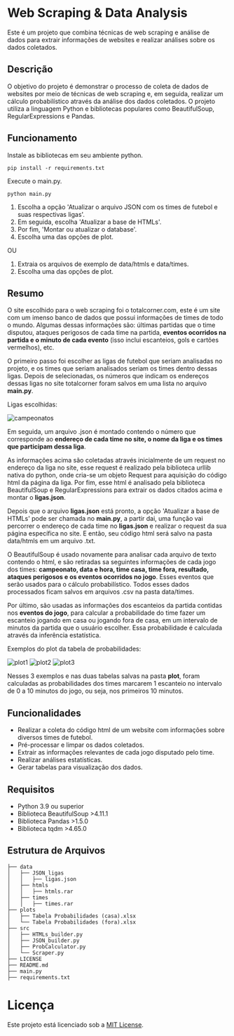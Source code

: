 # Web Scraping & Data Analysis
Este é um projeto que combina técnicas de web scraping e análise de dados para extrair informações de websites e 
realizar análises sobre os dados coletados.

## Descrição
O objetivo do projeto é demonstrar o processo de coleta de dados de websites por meio de técnicas de web scraping e, em 
seguida, realizar um cálculo probabilístico através da análise dos dados coletados. O projeto utiliza a linguagem Python
e bibliotecas populares como BeautifulSoup, RegularExpressions e Pandas.

## Funcionamento
Instale as bibliotecas em seu ambiente python.
````
pip install -r requirements.txt
````
Execute o main.py.
````
python main.py
````
1. Escolha a opção 'Atualizar o arquivo JSON com os times de futebol e suas respectivas ligas'.
2. Em seguida, escolha 'Atualizar a base de HTMLs'.
3. Por fim, 'Montar ou atualizar o database'.
4. Escolha uma das opções de plot.

OU

1. Extraia os arquivos de exemplo de data/htmls e data/times.
2. Escolha uma das opções de plot.

## Resumo
O site escolhido para o web scraping foi o totalcorner.com, este é um site com um imenso banco de dados que possui 
informações de times de todo o mundo. Algumas dessas informações são: últimas partidas que o time disputou, ataques 
perigosos de cada time na partida, **eventos ocorridos na partida e o minuto de cada evento** (isso inclui escanteios, 
gols e cartões vermelhos), etc.

O primeiro passo foi escolher as ligas de futebol que seriam analisadas no projeto, e os times que seriam analisados
seriam os times dentro dessas ligas. Depois de selecionadas, os números que indicam os endereços dessas ligas no site
totalcorner foram salvos em uma lista no arquivo **main.py**.

Ligas escolhidas:

![campeonatos](C:\Users\arthu\PycharmProjects\Corners\imgs\ligas)

Em seguida, um arquivo .json é montado contendo o número que corresponde ao **endereço de cada time no site, o nome da
liga e os times que participam dessa liga**.

As informações acima são coletadas através inicialmente de um request no endereço da liga no site, esse request é
realizado pela biblioteca urllib nativa do python, onde cria-se um objeto Request para aquisição do código html da
página da liga. Por fim, esse html é analisado pela biblioteca BeautifulSoup e RegularExpressions para extrair os dados
citados acima e montar o **ligas.json**.

Depois que o arquivo **ligas.json** está pronto, a opção 'Atualizar a base de HTMLs' pode ser chamada no **main.py**,
a partir dai, uma função vai percorrer o endereço de cada time no **ligas.json** e realizar o request da sua página 
específica no site. E então, seu código html será salvo na pasta data/htmls em um arquivo .txt.

O BeautifulSoup é usado novamente para analisar cada arquivo de texto contendo o html, e são retiradas sa seguintes
informações de cada jogo dos times: **campeonato, data e hora, time casa, time fora, resultado, ataques perigosos e os
eventos ocorridos no jogo**. Esses eventos que serão usados para o cálculo probabilístico. Todos esses dados processados
ficam salvos em arquivos .csv na pasta data/times.

Por último, são usadas as informações dos escanteios da partida contidas nos **eventos do jogo**, para calcular a
probabilidade do time fazer um escanteio jogando em casa ou jogando fora de casa, em um intervalo de minutos da partida
que o usuário escolher. Essa probabilidade é calculada através da inferência estatística.

Exemplos do plot da tabela de probabilidades:

![plot1](C:\Users\arthu\PycharmProjects\Corners\imgs\plot1)
![plot2](C:\Users\arthu\PycharmProjects\Corners\imgs\plot2)
![plot3](C:\Users\arthu\PycharmProjects\Corners\imgs\plot3)

Nesses 3 exemplos e nas duas tabelas salvas na pasta **plot**, foram calculadas as probabilidades dos times marcarem 1
escanteio no intervalo de 0 a 10 minutos do jogo, ou seja, nos primeiros 10 minutos.

## Funcionalidades
* Realizar a coleta do código html de um website com informações sobre diversos times de futebol.
* Pré-processar e limpar os dados coletados.
* Extrair as informações relevantes de cada jogo disputado pelo time.
* Realizar análises estatísticas.
* Gerar tabelas para visualização dos dados.

## Requisitos
* Python 3.9 ou superior
* Biblioteca BeautifulSoup >4.11.1
* Biblioteca Pandas >1.5.0
* Biblioteca tqdm >4.65.0

## Estrutura de Arquivos
```
├── data
│   ├── JSON_ligas
│   │   ├── ligas.json
│   ├── htmls
│   │   ├── htmls.rar
│   ├── times
│   │   ├── times.rar
├── plots
│   ├── Tabela Probabilidades (casa).xlsx
│   └── Tabela Probabilidades (fora).xlsx
├── src
│   ├── HTMLs_builder.py
│   ├── JSON_builder.py
│   ├── ProbCalculator.py
│   └── Scraper.py
├── LICENSE
├── README.md
├── main.py
├── requirements.txt
```

# Licença
Este projeto está licenciado sob a [MIT License](https://opensource.org/license/mit/).

